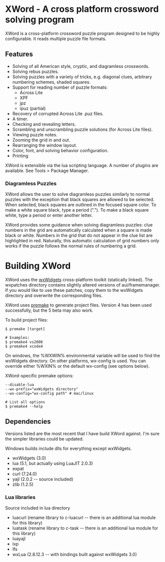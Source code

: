 
# XWord - A cross platform crossword solving program #

XWord is a cross-platform crossword puzzle program designed to be highly
configurable.  It reads multiple puzzle file formats.

## Features ##

* Solving of all American style, cryptic, and diagramless crosswords.
* Solving rebus puzzles.
* Solving puzzles with a variety of tricks, e.g. diagonal clues, arbitrary
  numbering schemes, shaded squares.
* Support for reading number of puzzle formats:
    * Across Lite
    * XPF
    * jpz
    * ipuz (partial)
* Recovery of corrupted Across Lite .puz files.
* A timer.
* Checking and revealing letters.
* Scrambling and unscrambling puzzle solutions (for Across Lite files).
* Viewing puzzle notes.
* Zooming the grid in and out.
* Rearranging the window layout.
* Color, font, and solving behavior configuration.
* Printing

XWord is extensible via the lua scripting language.  A number of plugins are
available.  See Tools > Package Manager.


### Diagramless Puzzles ###

XWord allows the user to solve diagramless puzzles similarly to normal puzzles
with the exception that black squares are allowed to be selected. When
selected, black squares are outlined in the focused square color.
To make a white square black, type a period (".").  To make a black square
white, type a period or enter another letter.

XWord provides some guidance when solving diagramless puzzles: clue numbers
in the grid are automatically calculated when a square is made black or white.
Numbers in the grid that do not appear in the clue list are highlighted in red.
Naturally, this automatic calculation of grid numbers only works if the puzzle
follows the normal rules of numbering a grid.


# Building XWord #

XWord uses the [wxWidgets](http://www.wxwidgets.org) cross-platform toolkit
(statically linked). The wxpatches directory contains slightly altered versions
of aui/framemanager. If you would like to use these patches, copy them to the
wxWidgets directory and overwrite the corresponding files.

XWord uses [premake](http://industriousone.com/premake/download) to generate
project files.  Version 4 has been used successfully, but the 5 beta may also work.

To build project files:

    $ premake [target]

    # Examples:
    $ premake4 vs2008
    $ premake4 xcode4

On windows, the %WXWIN% environmental variable will be used to find the wxWidgets
directory.  On other platforms, wx-config is used.  You can override either
%WXIN% or the default wx-config (see options below).

XWord-specific premake options:

    --disable-lua
    --wx-prefix="wxWidgets directory"
    --wx-config="wx-config path" # mac/linux

    # List all options
    $ premake4 --help

## Dependencies ##

Versions listed are the most recent that I have build XWord against.
I'm sure the simpler libraries could be updated.

Windows builds include dlls for everything except wxWidgets.

* wxWidgets (3.0)
* lua (5.1, but actually using LuaJIT 2.0.3)
* expat
* curl (7.24.0)
* yajl (2.0.2 -- source included)
* zlib (1.2.5)

### Lua libraries ###

Source included in lua directory

* luacurl (rename library to c-luacurl -- there is an additional lua module for this library)
* luatask (rename library to c-task -- there is an additional lua module for this library)
* luayajl
* lxp
* lfs
* wxLua (2.8.12.3 -- with bindings built against wxWidgets 3.0)
